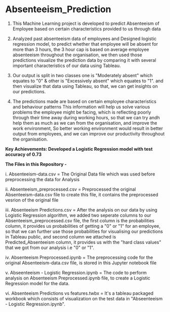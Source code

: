 # Absenteeism_Prediction

1.  This Machine Learning project is developed to predict Absenteeism of Employee based on certain characteristics provided to us through data

2.  Analyzed past absenteeism data of employees and Designed logistic regression model, to predict whether that employee will be absent for more than 3 hours, the 3 hour cap is based on average employee absenteeism throughout the organisation, we then used those predictions visualize the prediction data by comparing it with several important characteristics of our data using Tableau.

3.  Our output is split in two classes one is "Moderately absent" which equates to "0" & other is "Excessively absent" which equates to "1". and then visualize that data using Tableau, so that, we can get insights on our predictions.

4.  The predictions made are based on certain employee characteristics and behaviour patterns This information will help us solve various problems the employee might be facing, which is reflecting poorly through their time away during working hours, so that we can try andh help them as much as we can from the organisation, and improve the work environment, So better working environment would result in better output from employees, and we can improve our productivity throughout the organisation.

**Key Achievements: Developed a Logistic Regression model with test accuracy of 0.73**


**The Files in this Repository -**

i. Absenteeism-data.csv = The Original Data file which was used before preprocessing the data for Analysis

ii. Absenteeism_preprocessed.csv = Preprocessed the original Absenteeism-data.csv file to create this file, it contains the preprocessed vesrion of the original file

iii. Absenteeism Predictions.csv = After the analysis on our data by using Logistic Regression algorithm, we added two seperate columns to our Absenteeism_preprocessed.csv file, the first column is the probabilities column, it provides us probabilities of getting a "0" or "1" for an employee, so that we can further use those probabilities for visualising our predictions in Tableau public, and second column we attached is Predicted_Absenteeism column, it provides us with the "hard class values" that we got from our analysis i.e "0" or "1".

iv. Absenteeism Preprocessed.ipynb = The preprocessing code for the original Absenteeism-data.csv file, is stored in this Jupyter notebook file

v. Abseenteeism - Logistic Regression.ipynb = The code to perform analysis on Absenteeism Preprocessed.ipynb file, to create a Logistic Regression model for the data.

vi. Absenteeism Predictions vs features.twbx = It's a  tableau packaged workbook which consists of visualization on the test data in "Abseenteeism - Logistic Regression.ipynb".
